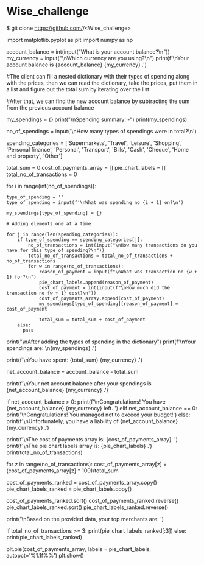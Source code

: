 # Wise_challenge

$ git clone https://github.com/<Icedlattenoice>/<Wise_challenge>

import matplotlib.pyplot as plt
import numpy as np

account_balance = int(input("What is your account balance?\n"))
my_currency = input("\nWhich currency are you using?\n")
print(f'\nYour account balance is {account_balance} {my_currency} .')

#The client can fill a nested dictionary with their types of spending along with the prices, then we can read the dictionary, take the prices, put them in a list and figure out the total sum by iterating over the list

#After that, we can find the new account balance by subtracting the sum from the previous account balance

my_spendings = {}
print("\nSpending summary: -")
print(my_spendings)

no_of_spendings = input('\nHow many types of spendings were in total?\n')

spending_categories = ['Supermarkets', 'Travel', 'Leisure', 'Shopping', 'Personal finance', 'Personal', 'Transport', 'Bills', 'Cash', 'Cheque', 'Home and property', 'Other']

total_sum = 0
cost_of_payments_array = []
pie_chart_labels = []
total_no_of_transactions = 0

for i in range(int(no_of_spendings)):

    type_of_spending = ''
    type_of_spending = input(f'\nWhat was spending no {i + 1} on?\n')

    my_spendings[type_of_spending] = {}

    # Adding elements one at a time

    for j in range(len(spending_categories)):
        if type_of_spending == spending_categories[j]:
            no_of_transactions = int(input("\nHow many transactions do you have for this type of spending?\n"))
            total_no_of_transactions = total_no_of_transactions + no_of_transactions
            for w in range(no_of_transactions):
                reason_of_payment = input(f"\nWhat was transaction no {w + 1} for?\n")
                pie_chart_labels.append(reason_of_payment)
                cost_of_payment = int(input(f"\nHow much did the transaction no {w + 1} cost?\n"))
                cost_of_payments_array.append(cost_of_payment)
                my_spendings[type_of_spending][reason_of_payment] = cost_of_payment
              
                total_sum = total_sum + cost_of_payment
        else:
          pass
  
print("\nAfter adding the types of spending in the dictionary")
print(f'\nYour spendings are: \n{my_spendings} .')

print(f'\nYou have spent: {total_sum} {my_currency} .')

net_account_balance = account_balance - total_sum

print(f'\nYour net account balance after your spendings is {net_account_balance} {my_currency} .')

if net_account_balance > 0:
  print(f'\nCongratulations! You have {net_account_balance} {my_currency} left. ')
elif net_account_balance == 0:
  print('\nCongratulations! You managed not to exceed your budget!')
else:
  print(f'\nUnfortunately, you have a liability of {net_account_balance} {my_currency} .')

print(f'\nThe cost of payments array is: {cost_of_payments_array} .')
print(f'\nThe pie chart labels array is: {pie_chart_labels} .')
print(total_no_of_transactions)

for z in range(no_of_transactions):
  cost_of_payments_array[z] = (cost_of_payments_array[z] * 100)/total_sum

cost_of_payments_ranked = cost_of_payments_array.copy()
pie_chart_labels_ranked = pie_chart_labels.copy()

cost_of_payments_ranked.sort()
cost_of_payments_ranked.reverse()
pie_chart_labels_ranked.sort()
pie_chart_labels_ranked.reverse()

print('\nBased on the provided data, your top merchants are: ')

if total_no_of_transactions >= 3:
      print(pie_chart_labels_ranked[:3])
else:
  print(pie_chart_labels_ranked)


plt.pie(cost_of_payments_array, labels = pie_chart_labels, autopct='%1.1f%%')
plt.show()


